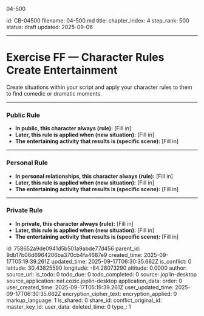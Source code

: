 04-500

id: CB-04500
filename: 04-500.md
title: 
chapter_index: 4
step_rank: 500
status: draft
updated: 2025-09-06

---

# Exercise FF — Character Rules Create Entertainment

Create situations within your script and apply your character rules to them to find comedic or dramatic moments.

---

### **Public Rule**
- **In public, this character always (rule):** [Fill in]  
- **Later, this rule is applied when (new situation):** [Fill in]  
- **The entertaining activity that results is (specific scene):** [Fill in]  

---

### **Personal Rule**
- **In personal relationships, this character always (rule):** [Fill in]  
- **Later, this rule is applied when (new situation):** [Fill in]  
- **The entertaining activity that results is (specific scene):** [Fill in]  

---

### **Private Rule**
- **In private, this character always (rule):** [Fill in]  
- **Later, this rule is applied when (new situation):** [Fill in]  
- **The entertaining activity that results is (specific scene):** [Fill in]  


id: 758652a9de0941d5b501a9abde77d456
parent_id: 9db17b06d6964206ba370cb4fa4687e9
created_time: 2025-09-17T05:19:39.261Z
updated_time: 2025-09-17T06:30:35.662Z
is_conflict: 0
latitude: 30.43825590
longitude: -84.28073290
altitude: 0.0000
author: 
source_url: 
is_todo: 0
todo_due: 0
todo_completed: 0
source: joplin-desktop
source_application: net.cozic.joplin-desktop
application_data: 
order: 0
user_created_time: 2025-09-17T05:19:39.261Z
user_updated_time: 2025-09-17T06:30:35.662Z
encryption_cipher_text: 
encryption_applied: 0
markup_language: 1
is_shared: 0
share_id: 
conflict_original_id: 
master_key_id: 
user_data: 
deleted_time: 0
type_: 1